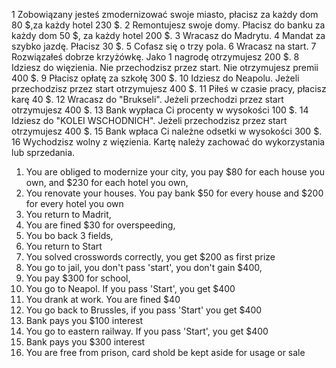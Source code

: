 1 Zobowiązany jesteś zmodernizować swoje miasto, płacisz za każdy dom 80 $,za każdy hotel 230 $.
2 Remontujesz swoje domy. Płacisz do banku za każdy dom 50 $, za każdy hotel 200 $.
3 Wracasz do Madrytu.
4 Mandat za szybko jazdę. Płacisz 30 $.
5 Cofasz się o trzy pola.
6 Wracasz na start.
7 Rozwiązałeś dobrze krzyżówkę. Jako 1 nagrodę otrzymujesz 200 $.
8 Idziesz do więzienia. Nie przechodzisz przez start. Nie otrzymujesz premii 400 $.
9 Płacisz opłatę za szkołę 300 $.
10 Idziesz do Neapolu. Jeżeli przechodzisz przez start otrzymujesz 400 $.
11 Piłeś w czasie pracy, płacisz karę 40 $.
12 Wracasz do "Brukseli". Jeżeli przechodzi przez start otrzymujesz 400 $.
13 Bank wypłaca Ci procenty w wysokości 100 $.
14 Idziesz do "KOLEI WSCHODNICH". Jeżeli przechodzisz przez start otrzymujesz 400 $.
15 Bank wpłaca Ci należne odsetki w wysokości 300 $.
16 Wychodzisz wolny z więzienia. Kartę należy zachować do wykorzystania lub sprzedania.

1. You are obliged to modernize your city, you pay $80 for each house you own, and $230 for each hotel you own,
2. You renovate your houses. You pay bank $50 for every house and $200 for every hotel you own
3. You return to Madrit,
4. You are fined $30 for overspeeding,
5. You bo back 3 fields,
6. You return to Start
7. You solved crosswords correctly, you get $200 as first prize
8. You go to jail, you don't pass 'start', you don't gain $400,
9. You pay $300 for school,
10. You go to Neapol. If you pass 'Start', you get $400
11. You drank at work. You are fined $40
12. You go back to Brussles, if you pass 'Start' you get $400
13. Bank pays you $100 interest
14. You go to eastern railway. If you pass 'Start', you get $400
15. Bank pays you $300 interest
16. You are free from prison, card shold be kept aside for usage or sale